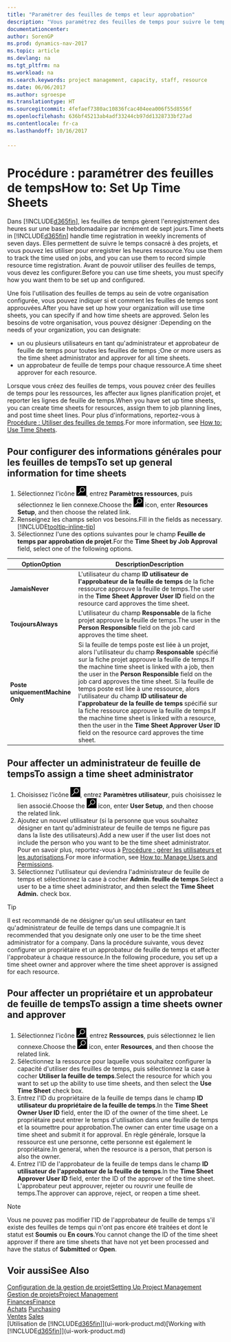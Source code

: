 ```yaml
---
title: "Paramétrer des feuilles de temps et leur approbation"
description: "Vous paramétrez des feuilles de temps pour suivre le temps consacré aux projets et l'utilisation des ressources, vous aider à gérer des projets, à recruter du personnel, et à anticiper vos capacités"
documentationcenter: 
author: SorenGP
ms.prod: dynamics-nav-2017
ms.topic: article
ms.devlang: na
ms.tgt_pltfrm: na
ms.workload: na
ms.search.keywords: project management, capacity, staff, resource
ms.date: 06/06/2017
ms.author: sgroespe
ms.translationtype: HT
ms.sourcegitcommit: 4fefaef7380ac10836fcac404eea006f55d8556f
ms.openlocfilehash: 636bf45213ab4adf33244cb97dd1328733bf27ad
ms.contentlocale: fr-ca
ms.lasthandoff: 10/16/2017

---
```

# <a name="how-to-set-up-time-sheets"></a><span data-ttu-id="4d867-103">Procédure : paramétrer des feuilles de temps</span><span class="sxs-lookup"><span data-stu-id="4d867-103">How to: Set Up Time Sheets</span></span>
<span data-ttu-id="4d867-104">Dans [!INCLUDE[d365fin](includes/d365fin_md.md)], les feuilles de temps gèrent l'enregistrement des heures sur une base hebdomadaire par incrément de sept jours.</span><span class="sxs-lookup"><span data-stu-id="4d867-104">Time sheets in [!INCLUDE[d365fin](includes/d365fin_md.md)] handle time registration in weekly increments of seven days.</span></span> <span data-ttu-id="4d867-105">Elles permettent de suivre le temps consacré à des projets, et vous pouvez les utiliser pour enregistrer les heures ressource.</span><span class="sxs-lookup"><span data-stu-id="4d867-105">You use them to track the time used on jobs, and you can use them to record simple resource time registration.</span></span> <span data-ttu-id="4d867-106">Avant de pouvoir utiliser des feuilles de temps, vous devez les configurer.</span><span class="sxs-lookup"><span data-stu-id="4d867-106">Before you can use time sheets, you must specify how you want them to be set up and configured.</span></span>

<span data-ttu-id="4d867-107">Une fois l'utilisation des feuilles de temps au sein de votre organisation configurée, vous pouvez indiquer si et comment les feuilles de temps sont approuvées.</span><span class="sxs-lookup"><span data-stu-id="4d867-107">After you have set up how your organization will use time sheets, you can specify if and how time sheets are approved.</span></span> <span data-ttu-id="4d867-108">Selon les besoins de votre organisation, vous pouvez désigner :</span><span class="sxs-lookup"><span data-stu-id="4d867-108">Depending on the needs of your organization, you can designate:</span></span>

* <span data-ttu-id="4d867-109">un ou plusieurs utilisateurs en tant qu'administrateur et approbateur de feuille de temps pour toutes les feuilles de temps ;</span><span class="sxs-lookup"><span data-stu-id="4d867-109">One or more users as the time sheet administrator and approver for all time sheets.</span></span>
* <span data-ttu-id="4d867-110">un approbateur de feuille de temps pour chaque ressource.</span><span class="sxs-lookup"><span data-stu-id="4d867-110">A time sheet approver for each resource.</span></span>

<span data-ttu-id="4d867-111">Lorsque vous créez des feuilles de temps, vous pouvez créer des feuilles de temps pour les ressources, les affecter aux lignes planification projet, et reporter les lignes de feuille de temps.</span><span class="sxs-lookup"><span data-stu-id="4d867-111">When you have set up time sheets, you can create time sheets for resources, assign them to job planning lines, and post time sheet lines.</span></span> <span data-ttu-id="4d867-112">Pour plus d'informations, reportez-vous à [Procédure : Utiliser des feuilles de temps](projects-how-use-time-sheets.md).</span><span class="sxs-lookup"><span data-stu-id="4d867-112">For more information, see [How to: Use Time Sheets](projects-how-use-time-sheets.md).</span></span>

## <a name="to-set-up-general-information-for-time-sheets"></a><span data-ttu-id="4d867-113">Pour configurer des informations générales pour les feuilles de temps</span><span class="sxs-lookup"><span data-stu-id="4d867-113">To set up general information for time sheets</span></span>
1. <span data-ttu-id="4d867-114">Sélectionnez l'icône ![Page ou état pour la recherche](media/ui-search/search_small.png "icône Page ou état pour la recherche"), entrez **Paramètres ressources**, puis sélectionnez le lien connexe.</span><span class="sxs-lookup"><span data-stu-id="4d867-114">Choose the ![Search for Page or Report](media/ui-search/search_small.png "Search for Page or Report icon") icon, enter **Resources Setup**, and then choose the related link.</span></span>  
2. <span data-ttu-id="4d867-115">Renseignez les champs selon vos besoins.</span><span class="sxs-lookup"><span data-stu-id="4d867-115">Fill in the fields as necessary.</span></span> [!INCLUDE[tooltip-inline-tip](includes/tooltip-inline-tip_md.md)]
3. <span data-ttu-id="4d867-116">Sélectionnez l'une des options suivantes pour le champ **Feuille de temps par approbation de projet**.</span><span class="sxs-lookup"><span data-stu-id="4d867-116">For the **Time Sheet by Job Approval** field, select one of the following options.</span></span>

| <span data-ttu-id="4d867-117">Option</span><span class="sxs-lookup"><span data-stu-id="4d867-117">Option</span></span> | <span data-ttu-id="4d867-118">Description</span><span class="sxs-lookup"><span data-stu-id="4d867-118">Description</span></span> |
| --- | --- |
| <span data-ttu-id="4d867-119">**Jamais**</span><span class="sxs-lookup"><span data-stu-id="4d867-119">**Never**</span></span> |<span data-ttu-id="4d867-120">L'utilisateur du champ **ID utilisateur de l'approbateur de la feuille de temps** de la fiche ressource approuve la feuille de temps.</span><span class="sxs-lookup"><span data-stu-id="4d867-120">The user in the **Time Sheet Approver User ID** field on the resource card approves the time sheet.</span></span> |
| <span data-ttu-id="4d867-121">**Toujours**</span><span class="sxs-lookup"><span data-stu-id="4d867-121">**Always**</span></span> |<span data-ttu-id="4d867-122">L'utilisateur du champ **Responsable** de la fiche projet approuve la feuille de temps.</span><span class="sxs-lookup"><span data-stu-id="4d867-122">The user in the **Person Responsible** field on the job card approves the time sheet.</span></span> |
| <span data-ttu-id="4d867-123">**Poste uniquement**</span><span class="sxs-lookup"><span data-stu-id="4d867-123">**Machine Only**</span></span> |<span data-ttu-id="4d867-124">Si la feuille de temps poste est liée à un projet, alors l'utilisateur du champ **Responsable** spécifié sur la fiche projet approuve la feuille de temps.</span><span class="sxs-lookup"><span data-stu-id="4d867-124">If the machine time sheet is linked with a job, then the user in the **Person Responsible** field on the job card approves the time sheet.</span></span> <span data-ttu-id="4d867-125">Si la feuille de temps poste est liée à une ressource, alors l'utilisateur du champ **ID utilisateur de l'approbateur de la feuille de temps** spécifié sur la fiche ressource approuve la feuille de temps.</span><span class="sxs-lookup"><span data-stu-id="4d867-125">If the machine time sheet is linked with a resource, then the user in the **Time Sheet Approver User ID** field on the resource card approves the time sheet.</span></span> |

## <a name="to-assign-a-time-sheet-administrator"></a><span data-ttu-id="4d867-126">Pour affecter un administrateur de feuille de temps</span><span class="sxs-lookup"><span data-stu-id="4d867-126">To assign a time sheet administrator</span></span>
1. <span data-ttu-id="4d867-127">Choisissez l'icône ![Page ou état pour la recherche](media/ui-search/search_small.png "icône Page ou état pour la recherche"), entrez **Paramètres utilisateur**, puis choisissez le lien associé.</span><span class="sxs-lookup"><span data-stu-id="4d867-127">Choose the ![Search for Page or Report](media/ui-search/search_small.png "Search for Page or Report icon") icon, enter **User Setup**, and then choose the related link.</span></span>  
2. <span data-ttu-id="4d867-128">Ajoutez un nouvel utilisateur (si la personne que vous souhaitez désigner en tant qu'administrateur de feuille de temps ne figure pas dans la liste des utilisateurs).</span><span class="sxs-lookup"><span data-stu-id="4d867-128">Add a new user if the user list does not include the person who you want to be the time sheet administrator.</span></span> <span data-ttu-id="4d867-129">Pour en savoir plus, reportez-vous à [Procédure : gérer les utilisateurs et les autorisations](ui-how-users-permissions.md).</span><span class="sxs-lookup"><span data-stu-id="4d867-129">For more information, see [How to: Manage Users and Permissions](ui-how-users-permissions.md).</span></span>
3. <span data-ttu-id="4d867-130">Sélectionnez l'utilisateur qui deviendra l'administrateur de feuille de temps et sélectionnez la case à cocher **Admin. feuille de temps**.</span><span class="sxs-lookup"><span data-stu-id="4d867-130">Select a user to be a time sheet administrator, and then select the **Time Sheet Admin.** check box.</span></span>  

> [!TIP]  
>   <span data-ttu-id="4d867-131">Il est recommandé de ne désigner qu'un seul utilisateur en tant qu'administrateur de feuille de temps dans une compagnie.</span><span class="sxs-lookup"><span data-stu-id="4d867-131">It is recommended that you designate only one user to be the time sheet administrator for a company.</span></span> <span data-ttu-id="4d867-132">Dans la procédure suivante, vous devez configurer un propriétaire et un approbateur de feuille de temps et affecter l'approbateur à chaque ressource.</span><span class="sxs-lookup"><span data-stu-id="4d867-132">In the following procedure, you set up a time sheet owner and approver where the time sheet approver is assigned for each resource.</span></span>  

## <a name="to-assign-a-time-sheets-owner-and-approver"></a><span data-ttu-id="4d867-133">Pour affecter un propriétaire et un approbateur de feuille de temps</span><span class="sxs-lookup"><span data-stu-id="4d867-133">To assign a time sheets owner and approver</span></span>
1. <span data-ttu-id="4d867-134">Sélectionnez l'icône ![Page ou état pour la recherche](media/ui-search/search_small.png "icône Page ou état pour la recherche"), entrez **Ressources**, puis sélectionnez le lien connexe.</span><span class="sxs-lookup"><span data-stu-id="4d867-134">Choose the ![Search for Page or Report](media/ui-search/search_small.png "Search for Page or Report icon") icon, enter **Resources**, and then choose the related link.</span></span>
2. <span data-ttu-id="4d867-135">Sélectionnez la ressource pour laquelle vous souhaitez configurer la capacité d'utiliser des feuilles de temps, puis sélectionnez la case à cocher **Utiliser la feuille de temps**.</span><span class="sxs-lookup"><span data-stu-id="4d867-135">Select the resource for which you want to set up the ability to use time sheets, and then select the **Use Time Sheet** check box.</span></span>  
3. <span data-ttu-id="4d867-136">Entrez l'ID du propriétaire de la feuille de temps dans le champ **ID utilisateur du propriétaire de la feuille de temps**.</span><span class="sxs-lookup"><span data-stu-id="4d867-136">In the **Time Sheet Owner User ID** field, enter the ID of the owner of the time sheet.</span></span> <span data-ttu-id="4d867-137">Le propriétaire peut entrer le temps d'utilisation dans une feuille de temps et la soumettre pour approbation.</span><span class="sxs-lookup"><span data-stu-id="4d867-137">The owner can enter time usage on a time sheet and submit it for approval.</span></span> <span data-ttu-id="4d867-138">En règle générale, lorsque la ressource est une personne, cette personne est également le propriétaire.</span><span class="sxs-lookup"><span data-stu-id="4d867-138">In general, when the resource is a person, that person is also the owner.</span></span>  
4. <span data-ttu-id="4d867-139">Entrez l'ID de l'approbateur de la feuille de temps dans le champ **ID utilisateur de l'approbateur de la feuille de temps**.</span><span class="sxs-lookup"><span data-stu-id="4d867-139">In the **Time Sheet Approver User ID** field, enter the ID of the approver of the time sheet.</span></span> <span data-ttu-id="4d867-140">L'approbateur peut approuver, rejeter ou rouvrir une feuille de temps.</span><span class="sxs-lookup"><span data-stu-id="4d867-140">The approver can approve, reject, or reopen a time sheet.</span></span>  

> [!NOTE]  
>   <span data-ttu-id="4d867-141">Vous ne pouvez pas modifier l'ID de l'approbateur de feuille de temps s'il existe des feuilles de temps qui n'ont pas encore été traitées et dont le statut est **Soumis** ou **En cours**.</span><span class="sxs-lookup"><span data-stu-id="4d867-141">You cannot change the ID of the time sheet approver if there are time sheets that have not yet been processed and have the status of **Submitted** or **Open**.</span></span>

## <a name="see-also"></a><span data-ttu-id="4d867-142">Voir aussi</span><span class="sxs-lookup"><span data-stu-id="4d867-142">See Also</span></span>
[<span data-ttu-id="4d867-143">Configuration de la gestion de projet</span><span class="sxs-lookup"><span data-stu-id="4d867-143">Setting Up Project Management</span></span>](projects-setup-projects.md)  
[<span data-ttu-id="4d867-144">Gestion de projets</span><span class="sxs-lookup"><span data-stu-id="4d867-144">Project Management</span></span>](projects-manage-projects.md)  
[<span data-ttu-id="4d867-145">Finances</span><span class="sxs-lookup"><span data-stu-id="4d867-145">Finance</span></span>](finance.md)  
<span data-ttu-id="4d867-146">[Achats](purchasing-manage-purchasing.md)       </span><span class="sxs-lookup"><span data-stu-id="4d867-146">[Purchasing](purchasing-manage-purchasing.md)       </span></span>  
<span data-ttu-id="4d867-147">[Ventes](sales-manage-sales.md)    </span><span class="sxs-lookup"><span data-stu-id="4d867-147">[Sales](sales-manage-sales.md)    </span></span>  
<span data-ttu-id="4d867-148">[Utilisation de [!INCLUDE[d365fin](includes/d365fin_md.md)]](ui-work-product.md)</span><span class="sxs-lookup"><span data-stu-id="4d867-148">[Working with [!INCLUDE[d365fin](includes/d365fin_md.md)]](ui-work-product.md)</span></span>  

